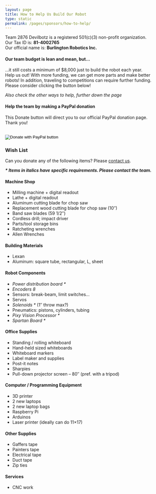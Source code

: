 ```yaml
---
layout: page
title: How to Help Us Build Our Robot
type: static
permalink: /pages/sponsors/how-to-help/
---			
```

<div class="entry-content" itemprop="text">
  <p>Team 2876 Devilbotz is a registered 501(c)(3) non-profit organization.<br />
    Our Tax ID is: <strong>81-4002765</strong><br />
    Our official name is: <strong>Burlington Robotics Inc.</strong>
  </p>
  <h4>Our team budget is lean and mean, but&#8230;</h4>
  <p>&#8230;it still costs a minimum of $8,000 just to build the robot each year.<br />
    Help us out! With more funding, we can get more parts and make better robots! In addition, traveling to competitions can require further funding. Please consider clicking the button below!
  </p>
  <p><em>Also check the other ways to help, further down the page</em></p>
  <h4>Help the team by making a PayPal donation</h4>
  <p>This Donate button will direct you to our official PayPal donation page. Thank you!</p>
  <form action="https://www.paypal.com/donate" method="post" target="_top">
    <input type="hidden" name="hosted_button_id" value="RAJEAEPWS5PY4" /><br />
    <input type="image" src="https://www.paypalobjects.com/en_US/i/btn/btn_donate_LG.gif" border="0" name="submit"
      title="PayPal - The safer, easier way to pay online!" alt="Donate with PayPal button" /><br />
    <img alt="" src="https://www.paypal.com/en_US/i/scr/pixel.gif" width="1" height="1" /><br />
  </form>
  <h3>Wish List</h3>
  <p>Can you donate any of the following items? Please <a href="{{site.baseurl}}/about/contact/">contact us</a>.
  </p>
  <p><em><strong>* Items in italics have specific requirements. Please contact the team.</strong></em></p>
  <h4>Machine Shop</h4>
  <ul>
    <li>Milling machine + digital readout</li>
    <li>Lathe + digital readout</li>
    <li>Aluminum cutting blade for chop saw</li>
    <li>Replacement wood cutting blade for chop saw (10&#8243;)</li>
    <li>Band saw blades (59 1/2&#8243;)</li>
    <li>Cordless drill; impact driver</li>
    <li>Parts/tool storage bins</li>
    <li>Ratcheting wrenches</li>
    <li>Allen Wrenches</li>
  </ul>
  <h4>Building Materials</h4>
  <ul>
    <!-- 
    <li>Plywood</li>
    <li>2"x4"s</li>
    -->
    <li>Lexan</li>
    <li>Aluminum: square tube, rectangular, L, sheet</li>
  </ul>
  <h4>Robot Components</h4>
  <ul>
    <li><em>Power distribution board *</em></li>
    <li><em>Encoders 8</em></li>
    <li>Sensors: break-beam, limit switches&#8230;</li>
    <li>Servos</li>
    <li><em>Solenoids *</em> (1&#8243; throw max?)</li>
    <li>Pneumatics: pistons, cylinders, tubing</li>
    <li><em>Pixy Vision Processor *</em></li>
    <li><em>Spartan Board *</em></li>
  </ul>
  <h4>Office Supplies</h4>
  <ul>
    <li>Standing / rolling whiteboard</li>
    <li>Hand-held sized whiteboards</li>
    <li>Whiteboard markers</li>
    <li>Label maker and supplies</li>
    <li>Post-it notes</li>
    <li>Sharpies</li>
    <li>Pull-down projector screen &#8211; 80&#8243; (pref. with a tripod)</li>
  </ul>
  <h4>Computer / Programming Equipment</h4>
  <ul>
    <li>3D printer</li>
    <li>2 new laptops</li>
    <li>2 new laptop bags</li>
    <li>Raspberry Pi</li>
    <li>Arduinos</li>
    <li>Laser printer (ideally can do 11&#215;17)</li>
  </ul>
  <h4>Other Supplies</h4>
  <ul>
    <li>Gaffers tape</li>
    <li>Painters tape</li>
    <li>Electrical tape</li>
    <li>Duct tape</li>
    <li>Zip ties</li>
  </ul>
  <h4>Services</h4>
  <ul>
    <!-- <li>Internet hosting for website</li> -->
    <li>CNC work</li>
  </ul>
</div>
